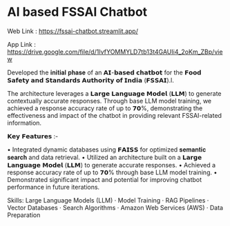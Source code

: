 # AI based FSSAI Chatbot 

Web Link : https://fssai-chatbot.streamlit.app/

App Link : https://drive.google.com/file/d/1IvfYOMMYLD7tb13t4GAUIi4_2oKm_ZBp/view

Developed the 𝐢𝐧𝐢𝐭𝐢𝐚𝐥 𝐩𝐡𝐚𝐬𝐞 of an 𝗔𝗜-𝗯𝗮𝘀𝗲𝗱 𝗰𝗵𝗮𝘁𝗯𝗼𝘁 for the 𝗙𝗼𝗼𝗱 𝗦𝗮𝗳𝗲𝘁𝘆 𝗮𝗻𝗱 𝗦𝘁𝗮𝗻𝗱𝗮𝗿𝗱𝘀 𝗔𝘂𝘁𝗵𝗼𝗿𝗶𝘁𝘆 𝗼𝗳 𝗜𝗻𝗱𝗶𝗮 (𝗙𝗦𝗦𝗔𝗜).l. 

The architecture leverages a 𝗟𝗮𝗿𝗴𝗲 𝗟𝗮𝗻𝗴𝘂𝗮𝗴𝗲 𝗠𝗼𝗱𝗲𝗹 (𝗟𝗟𝗠) to generate contextually accurate responses. Through base LLM model training, we achieved a response accuracy rate of up to 𝟳𝟬%, demonstrating the effectiveness and impact of the chatbot in providing relevant FSSAI-related information.

𝗞𝗲𝘆 𝗙𝗲𝗮𝘁𝘂𝗿𝗲𝘀 :-

• Integrated dynamic databases using 𝗙𝗔𝗜𝗦𝗦 for optimized 𝐬𝐞𝐦𝐚𝐧𝐭𝐢𝐜 𝐬𝐞𝐚𝐫𝐜𝐡 and data retrieval.
• Utilized an architecture built on a 𝗟𝗮𝗿𝗴𝗲 𝗟𝗮𝗻𝗴𝘂𝗮𝗴𝗲 𝗠𝗼𝗱𝗲𝗹 (𝗟𝗟𝗠) to generate accurate responses.
• Achieved a response accuracy rate of up to 𝟳𝟬% through base LLM model training.
• Demonstrated significant impact and potential for improving chatbot performance in future iterations.


Skills: Large Language Models (LLM) · Model Training · RAG Pipelines · Vector Databases · Search Algorithms · Amazon Web Services (AWS) · Data Preparation
